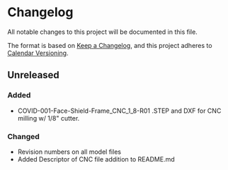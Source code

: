 # Changelog

All notable changes to this project will be documented in this file.

The format is based on [Keep a Changelog](https://keepachangelog.com/en/1.0.0/),
and this project adheres to [Calendar Versioning](https://calver.org/).

## Unreleased


### Added

- COVID-001-Face-Shield-Frame_CNC_1_8-R01 .STEP and DXF for CNC milling w/ 1/8" cutter.

### Changed

- Revision numbers on all model files
- Added Descriptor of CNC file addition to README.md

